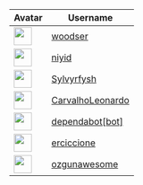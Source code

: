 <!-- CONTRIBUTORS START -->
| Avatar | Username |
|--------|----------|
| <img src="https://avatars.githubusercontent.com/u/13068859?v=4" width="32"/> | [woodser](https://github.com/woodser) |
| <img src="https://avatars.githubusercontent.com/u/20237127?v=4" width="32"/> | [niyid](https://github.com/niyid) |
| <img src="https://avatars.githubusercontent.com/u/15114048?v=4" width="32"/> | [Sylvyrfysh](https://github.com/Sylvyrfysh) |
| <img src="https://avatars.githubusercontent.com/u/14056737?v=4" width="32"/> | [CarvalhoLeonardo](https://github.com/CarvalhoLeonardo) |
| <img src="https://avatars.githubusercontent.com/in/29110?v=4" width="32"/> | [dependabot[bot]](https://github.com/dependabot[bot]) |
| <img src="https://avatars.githubusercontent.com/u/28106476?v=4" width="32"/> | [erciccione](https://github.com/erciccione) |
| <img src="https://avatars.githubusercontent.com/u/11738322?v=4" width="32"/> | [ozgunawesome](https://github.com/ozgunawesome) |
<!-- CONTRIBUTORS END -->



